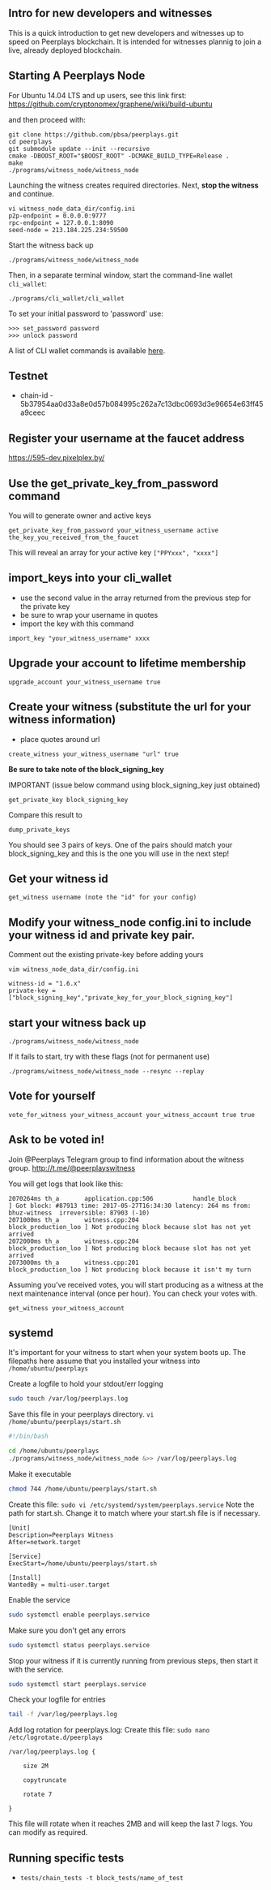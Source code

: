Intro for new developers and witnesses
------------------------

This is a quick introduction to get new developers and witnesses up to speed on Peerplays blockchain. It is intended for witnesses plannig to join a live, already deployed blockchain.

Starting A Peerplays Node
-----------------

For Ubuntu 14.04 LTS and up users, see this link first:
    https://github.com/cryptonomex/graphene/wiki/build-ubuntu

and then proceed with:

    git clone https://github.com/pbsa/peerplays.git
    cd peerplays
    git submodule update --init --recursive
    cmake -DBOOST_ROOT="$BOOST_ROOT" -DCMAKE_BUILD_TYPE=Release .
    make
    ./programs/witness_node/witness_node
    
Launching the witness creates required directories. Next, **stop the witness** and continue.

    vi witness_node_data_dir/config.ini
    p2p-endpoint = 0.0.0.0:9777
    rpc-endpoint = 127.0.0.1:8090
    seed-node = 213.184.225.234:59500
    
Start the witness back up

    ./programs/witness_node/witness_node

Then, in a separate terminal window, start the command-line wallet `cli_wallet`:

    ./programs/cli_wallet/cli_wallet

To set your initial password to 'password' use:

    >>> set_password password
    >>> unlock password


A list of CLI wallet commands is available
[here](https://github.com/PBSA/peerplays/blob/master/libraries/wallet/include/graphene/wallet/wallet.hpp).


Testnet
----------------------
- chain-id - 5b37954aa0d33a8e0d57b084995c262a7c13dbc0693d3e96654e63ff45a9ceec

Register your username at the faucet address
---------------------------
https://595-dev.pixelplex.by/


Use the get_private_key_from_password command
---------------------------------
You will to generate owner and active keys

```
get_private_key_from_password your_witness_username active the_key_you_received_from_the_faucet
```
This will reveal an array for your active key `["PPYxxx", "xxxx"]`

import_keys into your cli_wallet
-------------------------------
- use the second value in the array returned from the previous step for the private key
- be sure to wrap your username in quotes
- import the key with this command
```
import_key "your_witness_username" xxxx
```

Upgrade your account to lifetime membership
--------------------------------
```
upgrade_account your_witness_username true
```

Create your witness (substitute the url for your witness information)
-------------------------------
- place quotes around url
```
create_witness your_witness_username "url" true
```
**Be sure to take note of the block_signing_key** 

IMPORTANT (issue below command using block_signing_key just obtained)
```
get_private_key block_signing_key
```
Compare this result to

```
dump_private_keys
```
You should see 3 pairs of keys. One of the pairs should match your block_signing_key and this is the one you will use in the next step!

Get your witness id
-----------------
```
get_witness username (note the "id" for your config)
```

Modify your witness_node config.ini to include **your** witness id and private key pair.
-------------------------
Comment out the existing private-key before adding yours
```
vim witness_node_data_dir/config.ini

witness-id = "1.6.x"
private-key = ["block_signing_key","private_key_for_your_block_signing_key"]
```

start your witness back up
------------------
```
./programs/witness_node/witness_node
```

If it fails to start, try with these flags (not for permanent use)

```
./programs/witness_node/witness_node --resync --replay
```

Vote for yourself
--------------
```
vote_for_witness your_witness_account your_witness_account true true
```

Ask to be voted in!
--------------

Join @Peerplays Telegram group to find information about the witness group.
http://t.me/@peerplayswitness

You will get logs that look like this:

```
2070264ms th_a       application.cpp:506           handle_block         ] Got block: #87913 time: 2017-05-27T16:34:30 latency: 264 ms from: bhuz-witness  irreversible: 87903 (-10)
2071000ms th_a       witness.cpp:204               block_production_loo ] Not producing block because slot has not yet arrived
2072000ms th_a       witness.cpp:204               block_production_loo ] Not producing block because slot has not yet arrived
2073000ms th_a       witness.cpp:201               block_production_loo ] Not producing block because it isn't my turn
```

Assuming you've received votes, you will start producing as a witness at the next maintenance interval (once per hour). You can check your votes with.

```
get_witness your_witness_account
```

systemd
----------------
It's important for your witness to start when your system boots up. The filepaths here assume that you installed your witness into `/home/ubuntu/peerplays`

Create a logfile to hold your stdout/err logging
```bash
sudo touch /var/log/peerplays.log
```

Save this file in your peerplays directory. `vi /home/ubuntu/peerplays/start.sh`
```bash
#!/bin/bash

cd /home/ubuntu/peerplays
./programs/witness_node/witness_node &>> /var/log/peerplays.log
```
Make it executable
```bash
chmod 744 /home/ubuntu/peerplays/start.sh
```
Create this file: `sudo vi /etc/systemd/system/peerplays.service`
Note the path for start.sh. Change it to match where your start.sh file is if necessary.
```
[Unit]
Description=Peerplays Witness
After=network.target

[Service]
ExecStart=/home/ubuntu/peerplays/start.sh

[Install]
WantedBy = multi-user.target
```
Enable the service
```bash
sudo systemctl enable peerplays.service
```
Make sure you don't get any errors
```bash
sudo systemctl status peerplays.service
```
Stop your witness if it is currently running from previous steps, then start it with the service.
```bash
sudo systemctl start peerplays.service
```
Check your logfile for entries
```bash
tail -f /var/log/peerplays.log
```
Add log rotation for peerplays.log:
Create this file: `sudo nano /etc/logrotate.d/peerplays`
```
/var/log/peerplays.log {
   
    size 2M

    copytruncate

    rotate 7
    
}
```
This file will rotate when it reaches 2MB and will keep the last 7 logs. You can modify as required. 

Running specific tests
----------------------

- `tests/chain_tests -t block_tests/name_of_test`


 

